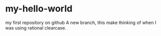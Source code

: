 # my-hello-world
my first repository on github
A new branch, this make thinking of when I was using rational clearcase.

